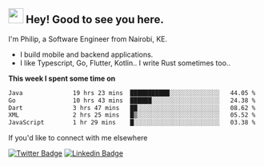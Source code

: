 <h2><img src="https://slackmojis.com/emojis/3643-cool-doge/download" width="30"/> Hey! Good to see you here.</h2>

<p>I'm Philip, a Software Engineer from Nairobi, KE. 

- I build mobile and backend applications.
- I like Typescript, Go, Flutter, Kotlin.. I write Rust sometimes too..</p>

**This week I spent some time on**
<!--START_SECTION:waka-->

```txt
Java              19 hrs 23 mins  ███████████░░░░░░░░░░░░░░   44.05 %
Go                10 hrs 43 mins  ██████░░░░░░░░░░░░░░░░░░░   24.38 %
Dart              3 hrs 47 mins   ██░░░░░░░░░░░░░░░░░░░░░░░   08.62 %
XML               2 hrs 25 mins   █▒░░░░░░░░░░░░░░░░░░░░░░░   05.52 %
JavaScript        1 hr 29 mins    █░░░░░░░░░░░░░░░░░░░░░░░░   03.38 %
```

<!--END_SECTION:waka-->

If you'd like to connect with me elsewhere

[![Twitter Badge](https://img.shields.io/badge/-Twitter-1ca0f1?style=flat-square&labelColor=1ca0f1&logo=twitter&logoColor=white&link=https://twitter.com/_diogorodrigues)](https://twitter.com/kimathiphil)  [![Linkedin Badge](https://img.shields.io/badge/-LinkedIn-blue?style=flat-square&logo=Linkedin&logoColor=white&link=https://www.linkedin.com/in/philip-kimathi-2604a9114/)](https://www.linkedin.com/in/philip-kimathi-2604a9114/)
